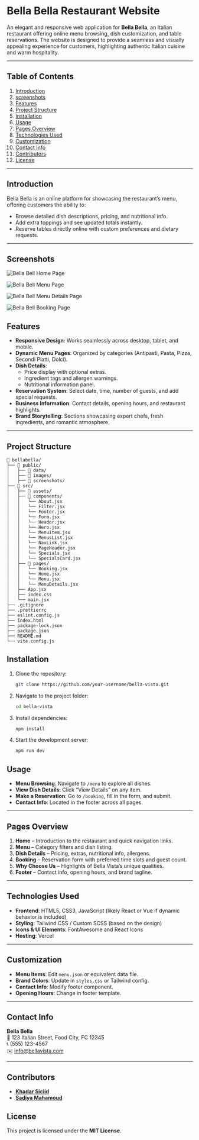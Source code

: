 # Bella Bella Restaurant Website

An elegant and responsive web application for **Bella Bella**, an Italian restaurant offering online menu browsing, dish customization, and table reservations. The website is designed to provide a seamless and visually appealing experience for customers, highlighting authentic Italian cuisine and warm hospitality.

---

## Table of Contents

1. [Introduction](#introduction)
2. [screenshots](#screenshots)
3. [Features](#features)
4. [Project Structure](#project-structure)
5. [Installation](#installation)
6. [Usage](#usage)
7. [Pages Overview](#pages-overview)
8. [Technologies Used](#technologies-used)
9. [Customization](#customization)
10. [Contact Info](#contact-info)
11. [Contributors](#contributors)
12. [License](#license)

---

## Introduction

Bella Bella is an online platform for showcasing the restaurant’s menu, offering customers the ability to:

- Browse detailed dish descriptions, pricing, and nutritional info.
- Add extra toppings and see updated totals instantly.
- Reserve tables directly online with custom preferences and dietary requests.

---

## Screenshots

![Bella Bell Home Page](/public/screenshots/screenshot-home.png)

![Bella Bell Menu Page](/public/screenshots/screenshot-menu.png)

![Bella Bell Menu Details Page](/public/screenshots/screenshot-menu-details.png)

![Bella Bell Booking Page](/public/screenshots/screenshot-booking.png)

## Features

- **Responsive Design**: Works seamlessly across desktop, tablet, and mobile.
- **Dynamic Menu Pages**: Organized by categories (Antipasti, Pasta, Pizza, Secondi Piatti, Dolci).
- **Dish Details**:
  - Price display with optional extras.
  - Ingredient tags and allergen warnings.
  - Nutritional information panel.
- **Reservation System**: Select date, time, number of guests, and add special requests.
- **Business Information**: Contact details, opening hours, and restaurant highlights.
- **Brand Storytelling**: Sections showcasing expert chefs, fresh ingredients, and romantic atmosphere.

---

## Project Structure

```
📁 bellabella/
├── 📁 public/
│   ├── 📁 data/
│   ├── 📁 images/
│   ├── 📁 screenshots/
├── 📁 src/
│   ├── 📁 assets/
│   ├── 📁 components/
│   │   └── About.jsx
│   │   └── Filter.jsx
│   │   └── Footer.jsx
│   │   └── Form.jsx
│   │   └── Header.jsx
│   │   └── Hero.jsx
│   │   └── MenuItem.jsx
│   │   └── MenusList.jsx
│   │   └── NavLink.jsx
│   │   └── PageHeader.jsx
│   │   └── Specials.jsx
│   │   └── SpecialsCard.jsx
│   ├── 📁 pages/
│   │   └── Booking.jsx
│   │   └── Home.jsx
│   │   └── Menu.jsx
│   │   └── MenuDetails.jsx
│   ├── App.jsx
│   ├── index.css
│   └── main.jsx
├── .gitignore
├── .prettierrc
├── eslint.config.js
├── index.html
├── package-lock.json
├── package.json
├── README.md
└── vite.config.js
```

## Installation

1. Clone the repository:
   ```bash
   git clone https://github.com/your-username/bella-vista.git
   ```
2. Navigate to the project folder:

   ```bash
   cd bella-vista
   ```

3. Install dependencies:

   ```bash
   npm install
   ```

4. Start the development server:
   ```bash
   npm run dev
   ```

## Usage

- **Menu Browsing**: Navigate to `/menu` to explore all dishes.
- **View Dish Details**: Click “View Details” on any item.
- **Make a Reservation**: Go to `/booking`, fill in the form, and submit.
- **Contact Info**: Located in the footer across all pages.

---

## Pages Overview

1. **Home** – Introduction to the restaurant and quick navigation links.
2. **Menu** – Category filters and dish listing.
3. **Dish Details** – Pricing, extras, nutritional info, allergens.
4. **Booking** – Reservation form with preferred time slots and guest count.
5. **Why Choose Us** – Highlights of Bella Vista’s unique qualities.
6. **Footer** – Contact info, opening hours, and brand tagline.

---

## Technologies Used

- **Frontend**: HTML5, CSS3, JavaScript (likely React or Vue if dynamic behavior is included)
- **Styling**: Tailwind CSS / Custom SCSS (based on the design)
- **Icons & UI Elements**: FontAwesome and React Icons
- **Hosting**: Vercel

---

## Customization

- **Menu Items**: Edit `menu.json` or equivalent data file.
- **Brand Colors**: Update in `styles.css` or Tailwind config.
- **Contact Info**: Modify footer component.
- **Opening Hours**: Change in footer template.

---

## Contact Info

**Bella Bella**  
📍 123 Italian Street, Food City, FC 12345  
📞 (555) 123-4567  
✉️ info@bellavista.com

---

## Contributors

- [**Khadar Siciid**](https://github.com/khadaroo)
- [**Sadiya Mahamoud**](https://github.com/sadiya959)

## License

This project is licensed under the **MIT License**.
